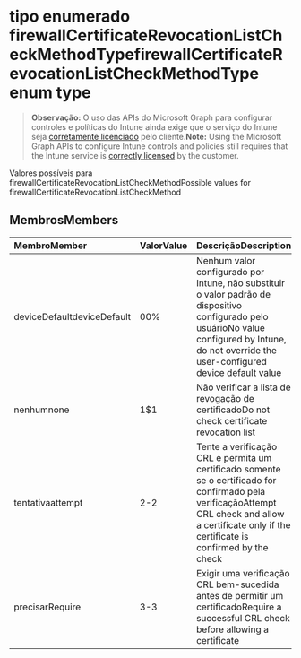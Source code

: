 # <a name="firewallcertificaterevocationlistcheckmethodtype-enum-type"></a><span data-ttu-id="a4736-101">tipo enumerado firewallCertificateRevocationListCheckMethodType</span><span class="sxs-lookup"><span data-stu-id="a4736-101">firewallCertificateRevocationListCheckMethodType enum type</span></span>

> <span data-ttu-id="a4736-102">**Observação:** O uso das APIs do Microsoft Graph para configurar controles e políticas do Intune ainda exige que o serviço do Intune seja [corretamente licenciado](https://go.microsoft.com/fwlink/?linkid=839381) pelo cliente.</span><span class="sxs-lookup"><span data-stu-id="a4736-102">**Note:** Using the Microsoft Graph APIs to configure Intune controls and policies still requires that the Intune service is [correctly licensed](https://go.microsoft.com/fwlink/?linkid=839381) by the customer.</span></span>

<span data-ttu-id="a4736-103">Valores possíveis para firewallCertificateRevocationListCheckMethod</span><span class="sxs-lookup"><span data-stu-id="a4736-103">Possible values for firewallCertificateRevocationListCheckMethod</span></span>
## <a name="members"></a><span data-ttu-id="a4736-104">Membros</span><span class="sxs-lookup"><span data-stu-id="a4736-104">Members</span></span>
|<span data-ttu-id="a4736-105">Membro</span><span class="sxs-lookup"><span data-stu-id="a4736-105">Member</span></span>|<span data-ttu-id="a4736-106">Valor</span><span class="sxs-lookup"><span data-stu-id="a4736-106">Value</span></span>|<span data-ttu-id="a4736-107">Descrição</span><span class="sxs-lookup"><span data-stu-id="a4736-107">Description</span></span>|
|:---|:---|:---|
|<span data-ttu-id="a4736-108">deviceDefault</span><span class="sxs-lookup"><span data-stu-id="a4736-108">deviceDefault</span></span>|<span data-ttu-id="a4736-109">0</span><span class="sxs-lookup"><span data-stu-id="a4736-109">0%</span></span>|<span data-ttu-id="a4736-110">Nenhum valor configurado por Intune, não substituir o valor padrão de dispositivo configurado pelo usuário</span><span class="sxs-lookup"><span data-stu-id="a4736-110">No value configured by Intune, do not override the user-configured device default value</span></span>|
|<span data-ttu-id="a4736-111">nenhum</span><span class="sxs-lookup"><span data-stu-id="a4736-111">none</span></span>|<span data-ttu-id="a4736-112">1</span><span class="sxs-lookup"><span data-stu-id="a4736-112">$1</span></span>|<span data-ttu-id="a4736-113">Não verificar a lista de revogação de certificado</span><span class="sxs-lookup"><span data-stu-id="a4736-113">Do not check certificate revocation list</span></span>|
|<span data-ttu-id="a4736-114">tentativa</span><span class="sxs-lookup"><span data-stu-id="a4736-114">attempt</span></span>|<span data-ttu-id="a4736-115">2</span><span class="sxs-lookup"><span data-stu-id="a4736-115">-2</span></span>|<span data-ttu-id="a4736-116">Tente a verificação CRL e permita um certificado somente se o certificado for confirmado pela verificação</span><span class="sxs-lookup"><span data-stu-id="a4736-116">Attempt CRL check and allow a certificate only if the certificate is confirmed by the check</span></span>|
|<span data-ttu-id="a4736-117">precisar</span><span class="sxs-lookup"><span data-stu-id="a4736-117">Require</span></span>|<span data-ttu-id="a4736-118">3</span><span class="sxs-lookup"><span data-stu-id="a4736-118">-3</span></span>|<span data-ttu-id="a4736-119">Exigir uma verificação CRL bem-sucedida antes de permitir um certificado</span><span class="sxs-lookup"><span data-stu-id="a4736-119">Require a successful CRL check before allowing a certificate</span></span>|



